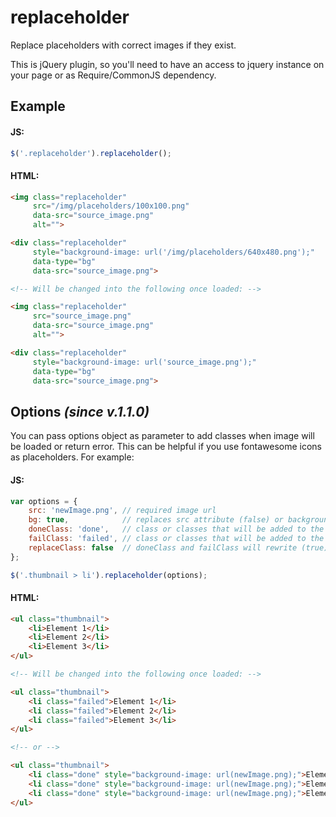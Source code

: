 # replaceholder
Replace placeholders with correct images if they exist.

This is jQuery plugin, so you'll need to have an access to jquery instance on your page or as Require/CommonJS dependency.

## Example

#### JS:
```js
$('.replaceholder').replaceholder();
```

#### HTML:
```html
<img class="replaceholder"
     src="/img/placeholders/100x100.png"
     data-src="source_image.png"
     alt="">

<div class="replaceholder"
     style="background-image: url('/img/placeholders/640x480.png');"
     data-type="bg"
     data-src="source_image.png">

<!-- Will be changed into the following once loaded: -->

<img class="replaceholder"
     src="source_image.png"
     data-src="source_image.png"
     alt="">

<div class="replaceholder"
     style="background-image: url('source_image.png');"
     data-type="bg"
     data-src="source_image.png">
```

## Options *(since v.1.1.0)*

You can pass options object as parameter to add classes when image will be loaded or return error. This can be helpful if you use fontawesome icons as placeholders. For example:

#### JS:
```js
var options = {
    src: 'newImage.png', // required image url
    bg: true,            // replaces src attribute (false) or background-image style (true) of the element
    doneClass: 'done',   // class or classes that will be added to the element when image is loaded
    failClass: 'failed', // class or classes that will be added to the element if image can't be loaded
    replaceClass: false  // doneClass and failClass will rewrite (true) or be added (false) current value
};

$('.thumbnail > li').replaceholder(options);
```

#### HTML:
```html
<ul class="thumbnail">
    <li>Element 1</li>
    <li>Element 2</li>
    <li>Element 3</li>
</ul>

<!-- Will be changed into the following once loaded: -->

<ul class="thumbnail">
    <li class="failed">Element 1</li>
    <li class="failed">Element 2</li>
    <li class="failed">Element 3</li>
</ul>

<!-- or -->

<ul class="thumbnail">
    <li class="done" style="background-image: url(newImage.png);">Element 1</li>
    <li class="done" style="background-image: url(newImage.png);">Element 2</li>
    <li class="done" style="background-image: url(newImage.png);">Element 3</li>
</ul>
```
